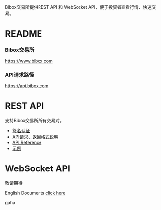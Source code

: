 Bibox交易所提供REST API 和 WebSocket API，便于投资者查看行情、快速交易。
# README
### Bibox交易所
https://www.bibox.com
### API请求路径
https://api.bibox.com

# REST API
支持Bibox交易所所有交易对。
* [签名认证](https://github.com/Biboxcom/API_Docs/wiki/API_Sign)
* [API请求、返回格式说明](https://github.com/Biboxcom/API_Docs/wiki/Request_Response)
* [API Reference](https://github.com/Biboxcom/API_Docs/wiki/API_Reference)
* [示例](https://github.com/Biboxcom/REST-API-demos)

# WebSocket API
敬请期待

English Documents <a href='https://github.com/Biboxcom/API_Docs_en'>click here</a>

gaha